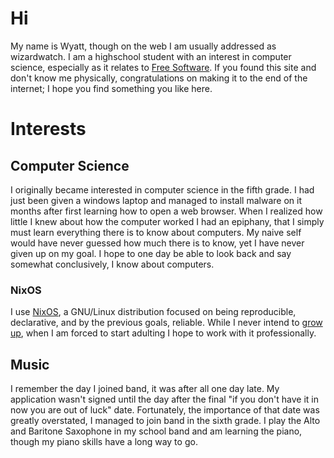 # Hi
My name is Wyatt, though on the web I am usually addressed as wizardwatch. I am a highschool student with an interest in computer science, especially as it relates to [Free Software](https://www.gnu.org/philosophy/free-sw.html). If you found this site and don't know me physically, congratulations on making it to the end of the internet; I hope you find something you like here.

# Interests

## Computer Science
I originally became interested in computer science in the fifth grade. I had just been given a windows laptop and managed to install malware on it months after first learning how to open a web browser. When I realized how little I knew about how the computer worked I had an epiphany, that I simply must learn everything there is to know about computers. My naive self would have never guessed how much there is to know, yet I have never given up on my goal. I hope to one day be able to look back and say somewhat conclusively, I know about computers.   
### NixOS
I use [NixOS](https://nixos.org/), a GNU/Linux distribution focused on being reproducible, declarative, and by the previous goals, reliable. While I never intend to [grow up](https://www.goodreads.com/quotes/729334-when-i-was-one-i-had-just-begun-when-i), when I am forced to start adulting I hope to work with it professionally.

## Music
I remember the day I joined band, it was after all one day late. My application wasn't signed until the day after the final "if you don't have it in now you are out of luck" date. Fortunately, the importance of that date was greatly overstated, I managed to join band in the sixth grade. I play the Alto and Baritone Saxophone in my school band and am learning the piano, though my piano skills have a long way to go.
